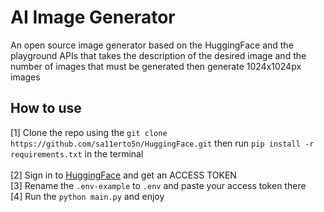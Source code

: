 # AI Image Generator

An open source image generator based on the HuggingFace and the playground APIs that takes the description of the desired image and the number of images that must be generated then generate 1024x1024px images

## How to use

[1] Clone the repo using the ```git clone https://github.com/sa11erto5n/HuggingFace.git``` then run ```pip install -r requirements.txt``` in the terminal
<br><br>
[2] Sign in to <a href="https://huggingface.co/">HuggingFace</a> and get an ACCESS TOKEN
<br>
[3] Rename the ```.env-example``` to ```.env``` and paste your access token there
<br>
[4] Run the ```python main.py``` and enjoy